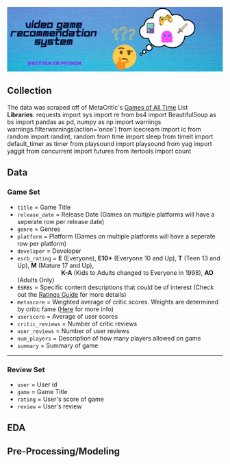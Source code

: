 ![Banner](https://github.com/trentenAB/Video_Game_Recommendation_System/blob/main/VGR%20Banner.png)
## Collection
The data was scraped off of MetaCritic's [Games of All Time](https://www.metacritic.com/browse/games/score/metascore/all/all/filtered) List<br>
__Libraries__: requests
import sys
import re
from bs4 import BeautifulSoup as bs
import pandas as pd, numpy as np
import warnings
warnings.filterwarnings(action='once')
from icecream import ic
from random import randint, random
from time import sleep
from timeit import default_timer as timer
from playsound import playsound
from yag import yaggit
from concurrent import futures
from itertools import count

## Data
### Game Set
- `title` = Game Title
- `release_date` = Release Date (Games on multiple platforms will have a seperate row per release date)
- `genre` = Genres
- `platform` = Platform (Games on multiple platforms will have a seperate row per platform)
- `developer` = Developer
- `esrb_rating` = __E__ (Everyone), __E10+__ (Everyone 10 and Up), __T__ (Teen 13 and Up), __M__ (Mature 17 and Up), 
                  <br> &nbsp;&nbsp;&nbsp;&nbsp;&nbsp;&nbsp;&nbsp;&nbsp;&nbsp;&nbsp;&nbsp;&nbsp;&nbsp;&nbsp;&nbsp;&nbsp;&nbsp;&nbsp;&nbsp;&nbsp;&nbsp;&nbsp;&nbsp;&nbsp;&nbsp; __K-A__ (Kids to Adults changed to Everyone in 1998), __AO__ (Adults Only)       
- `ESRBs` = Specific content descriptions that could be of interest (Check out the [Ratings Guide](https://www.esrb.org/ratings-guide/) for more details)
- `metascore` = Weighted average of critic scores. Weights are determined by critic fame ([Here](https://www.metacritic.com/about-metascores) for more info)
- `userscore` = Average of user scores
- `critic_reviews` = Number of critic reviews
- `user_reviews` = Number of user reviews 
- `num_players` = Description of how many players allowed on game
- `summary` = Summary of game
__________________________________________________________________________________
### Review Set
- `user` = User id
- `game` = Game Title
- `rating` = User's score of game
- `review` = User's review

## EDA
## Pre-Processing/Modeling

